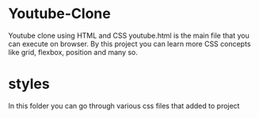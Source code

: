 # Youtube-Clone
Youtube clone using HTML and CSS
youtube.html is the main file that you can execute on browser. By this project you can learn more CSS concepts like grid, flexbox, position and many so.
# styles
In this folder you can go through various css files that added to project
